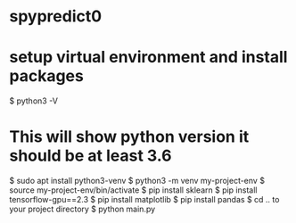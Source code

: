 # spypredict0
# setup virtual environment and install packages
$ python3 -V
# This will show python version it should be at least 3.6
$ sudo apt install python3-venv
$ python3 -m venv my-project-env
$ source my-project-env/bin/activate
$ pip install sklearn
$ pip install tensorflow-gpu==2.3
$ pip install matplotlib
$ pip install pandas
$ cd .. to your project directory 
$ python main.py

